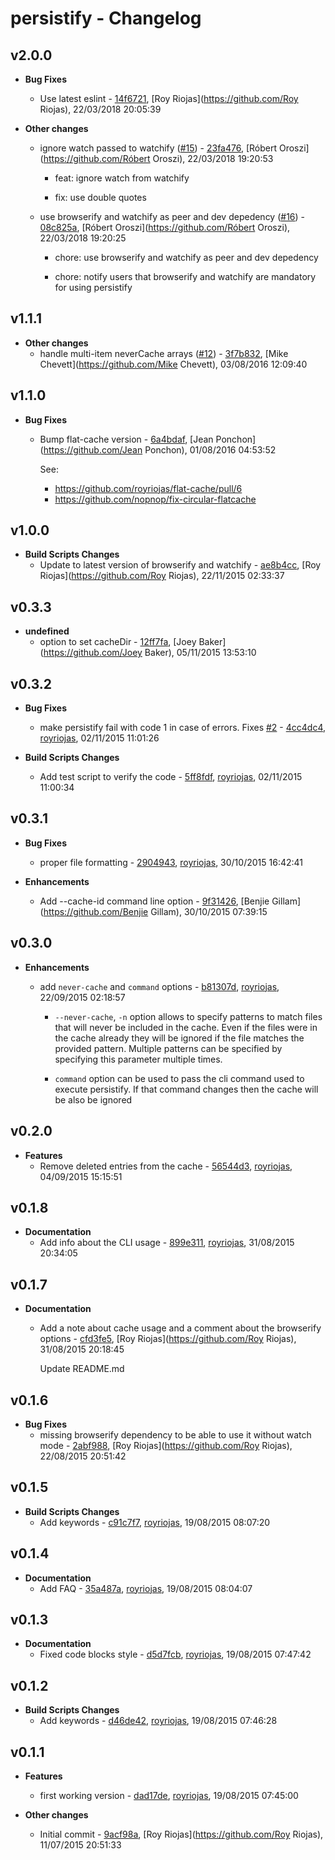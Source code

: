 
# persistify - Changelog
## v2.0.0
- **Bug Fixes**
  - Use latest eslint - [14f6721]( https://github.com/royriojas/persistify/commit/14f6721 ), [Roy Riojas](https://github.com/Roy Riojas), 22/03/2018 20:05:39

    
- **Other changes**
  - ignore watch passed to watchify ([#15](https://github.com/royriojas/persistify/issues/15)) - [23fa476]( https://github.com/royriojas/persistify/commit/23fa476 ), [Róbert Oroszi](https://github.com/Róbert Oroszi), 22/03/2018 19:20:53

    * feat: ignore watch from watchify
    
    * fix: use double quotes
    
  - use browserify and watchify as peer and dev depedency ([#16](https://github.com/royriojas/persistify/issues/16)) - [08c825a]( https://github.com/royriojas/persistify/commit/08c825a ), [Róbert Oroszi](https://github.com/Róbert Oroszi), 22/03/2018 19:20:25

    * chore: use browserify and watchify as peer and dev depedency
    
    * chore: notify users that browserify and watchify are mandatory for using persistify
    
## v1.1.1
- **Other changes**
  - handle multi-item neverCache arrays ([#12](https://github.com/royriojas/persistify/issues/12)) - [3f7b832]( https://github.com/royriojas/persistify/commit/3f7b832 ), [Mike Chevett](https://github.com/Mike Chevett), 03/08/2016 12:09:40

    
## v1.1.0
- **Bug Fixes**
  - Bump flat-cache version - [6a4bdaf]( https://github.com/royriojas/persistify/commit/6a4bdaf ), [Jean Ponchon](https://github.com/Jean Ponchon), 01/08/2016 04:53:52

    See: 
    - https://github.com/royriojas/flat-cache/pull/6 
    - https://github.com/nopnop/fix-circular-flatcache
    
## v1.0.0
- **Build Scripts Changes**
  - Update to latest version of browserify and watchify - [ae8b4cc]( https://github.com/royriojas/persistify/commit/ae8b4cc ), [Roy Riojas](https://github.com/Roy Riojas), 22/11/2015 02:33:37

    
## v0.3.3
- **undefined**
  - option to set cacheDir - [12ff7fa]( https://github.com/royriojas/persistify/commit/12ff7fa ), [Joey Baker](https://github.com/Joey Baker), 05/11/2015 13:53:10

    
## v0.3.2
- **Bug Fixes**
  - make persistify fail with code 1 in case of errors. Fixes [#2](https://github.com/royriojas/persistify/issues/2) - [4cc4dc4]( https://github.com/royriojas/persistify/commit/4cc4dc4 ), [royriojas](https://github.com/royriojas), 02/11/2015 11:01:26

    
- **Build Scripts Changes**
  - Add test script to verify the code - [5ff8fdf]( https://github.com/royriojas/persistify/commit/5ff8fdf ), [royriojas](https://github.com/royriojas), 02/11/2015 11:00:34

    
## v0.3.1
- **Bug Fixes**
  - proper file formatting - [2904943]( https://github.com/royriojas/persistify/commit/2904943 ), [royriojas](https://github.com/royriojas), 30/10/2015 16:42:41

    
- **Enhancements**
  - Add --cache-id command line option - [9f31426]( https://github.com/royriojas/persistify/commit/9f31426 ), [Benjie Gillam](https://github.com/Benjie Gillam), 30/10/2015 07:39:15

    
## v0.3.0
- **Enhancements**
  - add `never-cache` and `command` options - [b81307d]( https://github.com/royriojas/persistify/commit/b81307d ), [royriojas](https://github.com/royriojas), 22/09/2015 02:18:57

    - `--never-cache`, `-n` option allows to specify patterns to match
    files that will never be included in the cache. Even if the files were
    in the cache already they will be ignored if the file matches the
    provided pattern. Multiple patterns can be specified by specifying this
    parameter multiple times.
    
    - `command` option can be used to pass the cli command used to execute
    persistify. If that command changes then the cache will be also be
    ignored
    
## v0.2.0
- **Features**
  - Remove deleted entries from the cache - [56544d3]( https://github.com/royriojas/persistify/commit/56544d3 ), [royriojas](https://github.com/royriojas), 04/09/2015 15:15:51

    
## v0.1.8
- **Documentation**
  - Add info about the CLI usage - [899e311]( https://github.com/royriojas/persistify/commit/899e311 ), [royriojas](https://github.com/royriojas), 31/08/2015 20:34:05

    
## v0.1.7
- **Documentation**
  - Add a note about cache usage and a comment about the browserify options - [cfd3fe5]( https://github.com/royriojas/persistify/commit/cfd3fe5 ), [Roy Riojas](https://github.com/Roy Riojas), 31/08/2015 20:18:45

    Update README.md
    
## v0.1.6
- **Bug Fixes**
  - missing browserify dependency to be able to use it without watch mode - [2abf988]( https://github.com/royriojas/persistify/commit/2abf988 ), [Roy Riojas](https://github.com/Roy Riojas), 22/08/2015 20:51:42

    
## v0.1.5
- **Build Scripts Changes**
  - Add keywords - [c91c7f7]( https://github.com/royriojas/persistify/commit/c91c7f7 ), [royriojas](https://github.com/royriojas), 19/08/2015 08:07:20

    
## v0.1.4
- **Documentation**
  - Add FAQ - [35a487a]( https://github.com/royriojas/persistify/commit/35a487a ), [royriojas](https://github.com/royriojas), 19/08/2015 08:04:07

    
## v0.1.3
- **Documentation**
  - Fixed code blocks style - [d5d7fcb]( https://github.com/royriojas/persistify/commit/d5d7fcb ), [royriojas](https://github.com/royriojas), 19/08/2015 07:47:42

    
## v0.1.2
- **Build Scripts Changes**
  - Add keywords - [d46de42]( https://github.com/royriojas/persistify/commit/d46de42 ), [royriojas](https://github.com/royriojas), 19/08/2015 07:46:28

    
## v0.1.1
- **Features**
  - first working version - [dad17de]( https://github.com/royriojas/persistify/commit/dad17de ), [royriojas](https://github.com/royriojas), 19/08/2015 07:45:00

    
- **Other changes**
  - Initial commit - [9acf98a]( https://github.com/royriojas/persistify/commit/9acf98a ), [Roy Riojas](https://github.com/Roy Riojas), 11/07/2015 20:51:33

    
